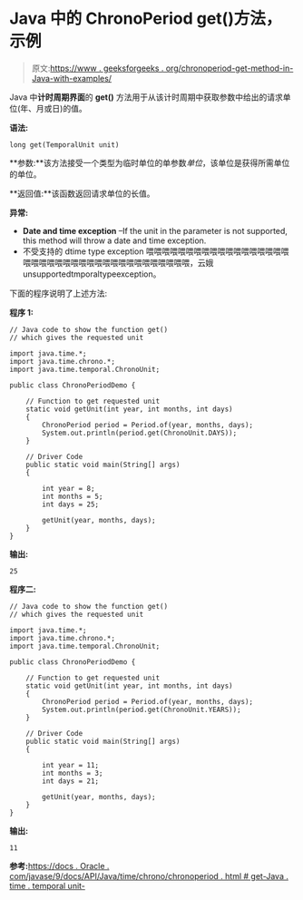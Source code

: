 # Java 中的 ChronoPeriod get()方法，示例

> 原文:[https://www . geeksforgeeks . org/chronoperiod-get-method-in-Java-with-examples/](https://www.geeksforgeeks.org/chronoperiod-get-method-in-java-with-examples/)

Java 中**计时周期界面**的 **get()** 方法用于从该计时周期中获取参数中给出的请求单位(年、月或日)的值。

**语法:**

```
long get(TemporalUnit unit)
```

**参数:**该方法接受一个类型为临时单位的单参数*单位*，该单位是获得所需单位的单位。

**返回值:**该函数返回请求单位的长值。

**异常:**

*   **Date and time exception** –If the unit in the parameter is not supported, this method will throw a date and time exception.
*   不受支持的 dtime type exception 喂喂喂喂喂喂喂喂喂喂喂喂喂喂喂喂喂喂喂喂喂喂喂喂喂喂喂喂喂喂喂喂喂喂喂喂喂喂喂，云娥 unsupportedtmporaltypeexception。

下面的程序说明了上述方法:

**程序 1:**

```
// Java code to show the function get()
// which gives the requested unit

import java.time.*;
import java.time.chrono.*;
import java.time.temporal.ChronoUnit;

public class ChronoPeriodDemo {

    // Function to get requested unit
    static void getUnit(int year, int months, int days)
    {
        ChronoPeriod period = Period.of(year, months, days);
        System.out.println(period.get(ChronoUnit.DAYS));
    }

    // Driver Code
    public static void main(String[] args)
    {

        int year = 8;
        int months = 5;
        int days = 25;

        getUnit(year, months, days);
    }
}
```

**输出:**

```
25

```

**程序二:**

```
// Java code to show the function get()
// which gives the requested unit

import java.time.*;
import java.time.chrono.*;
import java.time.temporal.ChronoUnit;

public class ChronoPeriodDemo {

    // Function to get requested unit
    static void getUnit(int year, int months, int days)
    {
        ChronoPeriod period = Period.of(year, months, days);
        System.out.println(period.get(ChronoUnit.YEARS));
    }

    // Driver Code
    public static void main(String[] args)
    {

        int year = 11;
        int months = 3;
        int days = 21;

        getUnit(year, months, days);
    }
}
```

**输出:**

```
11

```

**参考:**[https://docs . Oracle . com/javase/9/docs/API/Java/time/chrono/chronoperiod . html # get-Java . time . temporal unit-](https://docs.oracle.com/javase/9/docs/api/java/time/chrono/ChronoChronoPeriod.html#get-java.time.temporal.TemporalUnit-)
